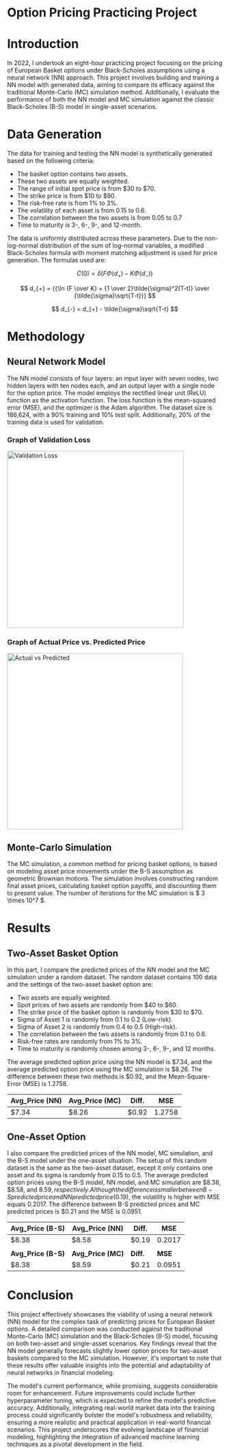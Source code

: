 # Option Pricing Practicing Project


# Introduction
In 2022, I undertook an eight-hour practicing project focusing on the pricing of European Basket options under Black-Scholes assumptions using a neural network (NN) approach. This project involves building and training a NN model with generated data, aiming to compare its efficacy against the traditional Monte-Carlo (MC) simulation method. Additionally, I evaluate the performance of both the NN model and MC simulation against the classic Black-Scholes (B-S) model in single-asset scenarios.

# Data Generation
The data for training and testing the NN model is synthetically generated based on the following criteria:
  -	The basket option contains two assets.
  -	These two assets are equally weighted.
  -	The range of initial spot price is from $30 to $70.
  -	The strike price is from $10 to $90.
  -	The risk-free rate is from 1% to 3%.
  -	The volatility of each asset is from 0.15 to 0.6.
  -	The correlation between the two assets is from 0.05 to 0.7
  -	Time to maturity is 3-, 6-, 9-, and 12-month.

The data is uniformly distributed across these parameters. Due to the non-log-normal distribution of the sum of log-normal variables, a modified Black-Scholes formula with moment matching adjustment is used for price generation. The formulas used are:

$$ C(0) = \delta({F\Phi(d_{+}) - K\Phi(d_{-})}) $$

$$ d_{+} = {{\ln {F \over K} + {1 \over 2}\tilde{\sigma}^2(T-t)} \over {\tilde{\sigma}\sqrt{T-t}}} $$

$$ d_{-} = d_{+} - \tilde{\sigma}\sqrt{T-t} $$

# Methodology
## Neural Network Model
The NN model consists of four layers: an input layer with seven nodes, two hidden layers with ten nodes each, and an output layer with a single node for the option price. The model employs the rectified linear unit (ReLU) function as the activation function. The loss function is the mean-squared error (MSE), and the optimizer is the Adam algorithm. The dataset size is 186,624, with a 90% training and 10% test split. Additionally, 20% of the training data is used for validation.

### Graph of Validation Loss

<img width="413" alt="Validation Loss" src="https://user-images.githubusercontent.com/72664069/174505184-4c5db935-00d4-4e07-94a7-03b07d4240c4.png">

### Graph of Actual Price vs. Predicted Price

<img width="411" alt="Actual vs Predicted" src="https://user-images.githubusercontent.com/72664069/174505207-e4684d72-bac2-4f1d-897b-a2971753f48a.png">

## Monte-Carlo Simulation
The MC simulation, a common method for pricing basket options, is based on modeling asset price movements under the B-S assumption as geometric Brownian motions. The simulation involves constructing random final asset prices, calculating basket option payoffs, and discounting them to present value. The number of iterations for the MC simulation is $ 3 \times 10^7 $.

# Results
## Two-Asset Basket Option
In this part, I compare the predicted prices of the NN model and the MC simulation under a random dataset. The random dataset contains 100 data and the settings of the two-asset basket option are:
-	Two assets are equally weighted.
-	Spot prices of two assets are randomly from $40 to $60.
-	The strike price of the basket option is randomly from $30 to $70.
-	Sigma of Asset 1 is randomly from 0.1 to 0.2 (Low-risk).
-	Sigma of Asset 2 is randomly from 0.4 to 0.5 (High-risk).
-	The correlation between the two assets is randomly from 0.1 to 0.6.
-	Risk-free rates are randomly from 1% to 3%.
-	Time to maturity is randomly chosen among 3-, 6-, 9-, and 12 months.

The average predicted option price using the NN model is $7.34, and the average predicted option price using the MC simulation is $8.26. The difference between these two methods is $0.92, and the Mean-Square-Error (MSE) is 1.2758.

| Avg_Price (NN) | Avg_Price (MC) | Diff. | MSE |
| --- | --- | --- | --- |
| $7.34 | $8.26 | $0.92 | 1.2758 |

## One-Asset Option
I also compare the predicted prices of the NN model, MC simulation, and the B-S model under the one-asset situation. The setup of this random dataset is the same as the two-asset dataset, except it only contains one asset and its sigma is randomly from 0.15 to 0.5. The average predicted option prices using the B-S model, NN model, and MC simulation are $8.38, $8.58, and $8.59, respectively. Although the difference is smaller between B-S predicted price and NN predicted price ($0.19), the volatility is higher with MSE equals 0.2017. The difference between B-S predicted prices and MC predicted prices is $0.21 and the MSE is 0.0951.

| Avg_Price (B-S) | Avg_Price (NN) | Diff. | MSE |
| --- | --- | --- | --- |
| $8.38 | $8.58 | $0.19 | 0.2017 |
|||||
| **Avg_Price (B-S)** | **Avg_Price (MC)** | **Diff.** | **MSE** |
| $8.38 | $8.59 | $0.21 | 0.0951 |

# Conclusion
This project effectively showcases the viability of using a neural network (NN) model for the complex task of predicting prices for European Basket options. A detailed comparison was conducted against the traditional Monte-Carlo (MC) simulation and the Black-Scholes (B-S) model, focusing on both two-asset and single-asset scenarios. Key findings reveal that the NN model generally forecasts slightly lower option prices for two-asset baskets compared to the MC simulation. However, it's important to note that these results offer valuable insights into the potential and adaptability of neural networks in financial modeling.

The model's current performance, while promising, suggests considerable room for enhancement. Future improvements could include further hyperparameter tuning, which is expected to refine the model's predictive accuracy. Additionally, integrating real-world market data into the training process could significantly bolster the model's robustness and reliability, ensuring a more realistic and practical application in real-world financial scenarios. This project underscores the evolving landscape of financial modeling, highlighting the integration of advanced machine learning techniques as a pivotal development in the field.
